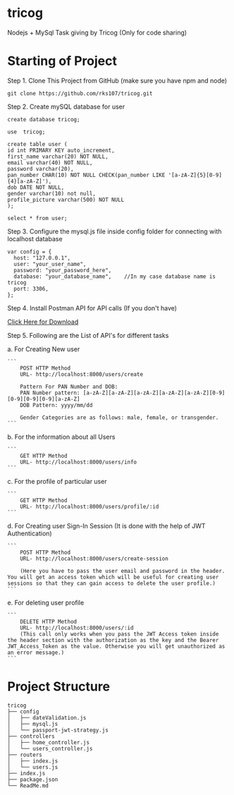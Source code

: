 # tricog
Nodejs + MySql Task giving by Tricog (Only for code sharing)

# Starting of Project

Step 1. Clone This Project from GitHub
(make sure you have npm and node)
```
git clone https://github.com/rks107/tricog.git
```

Step 2. Create mySQL database for user
```
create database tricog;

use  tricog;

create table user (
id int PRIMARY KEY auto_increment, 
first_name varchar(20) NOT NULL, 
email varchar(40) NOT NULL, 
password varchar(20), 
pan_number CHAR(10) NOT NULL CHECK(pan_number LIKE '[a-zA-Z]{5}[0-9]{4}[a-zA-Z]'),
dob DATE NOT NULL,
gender varchar(10) not null,
profile_picture varchar(500) NOT NULL
);

select * from user;
```

Step 3. Configure the mysql.js file inside config folder for connecting with localhost database
```
var config = {
  host: "127.0.0.1",
  user: "your_user_name",
  password: "your_password_here",
  database: "your_database_name",    //In my case database name is tricog
  port: 3306,
};
```

Step 4. Install Postman API for API calls (If you don't have)

<a href="https://www.postman.com/downloads/">Click Here for Download </a>

Step 5. Following are the List of API's for different tasks

  a. For Creating New user
  
    ```
        POST HTTP Method 
        URL- http://localhost:8000/users/create

        Pattern For PAN Number and DOB:
        PAN Number pattern: [a-zA-Z][a-zA-Z][a-zA-Z][a-zA-Z][a-zA-Z][0-9][0-9][0-9][0-9][a-zA-Z]
        DOB Pattern: yyyy/mm/dd

        Gender Categories are as follows: male, female, or transgender.
    ```
    
   b. For the information about all Users
   
    ```
        GET HTTP Method 
        URL- http://localhost:8000/users/info
    ```
    
   c. For the profile of particular user
   
    ```
        GET HTTP Method 
        URL- http://localhost:8000/users/profile/:id
    ```
    
   d. For Creating user Sign-In Session (It is done with the help of JWT Authentication)
   
    ```
        POST HTTP Method 
        URL- http://localhost:8000/users/create-session

        (Here you have to pass the user email and password in the header. You will get an access token which will be useful for creating user sessions so that they can gain access to delete the user profile.)
    ```

  e. For deleting user profile
  
    ```
        DELETE HTTP Method 
        URL- http://localhost:8000/users/:id
        (This call only works when you pass the JWT Access token inside the header section with the authorization as the key and the Bearer JWT_Access_Token as the value. Otherwise you will get unauthorized as an error message.)
    ```

# Project Structure

```
tricog
├── config
│   ├── dateValidation.js
│   ├── mysql.js
│   └── passport-jwt-strategy.js
├── controllers
│   ├── home_controller.js
│   └── users_controller.js
├── routers
│   ├── index.js
│   └── users.js
├── index.js
├── package.json
└── ReadMe.md
```


